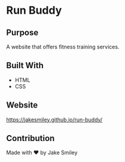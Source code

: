 # Run Buddy

## Purpose
A website that offers fitness training services.

## Built With
* HTML
* CSS

## Website
https://jakesmiley.github.io/run-buddy/

## Contribution
Made with ❤️ by Jake Smiley
